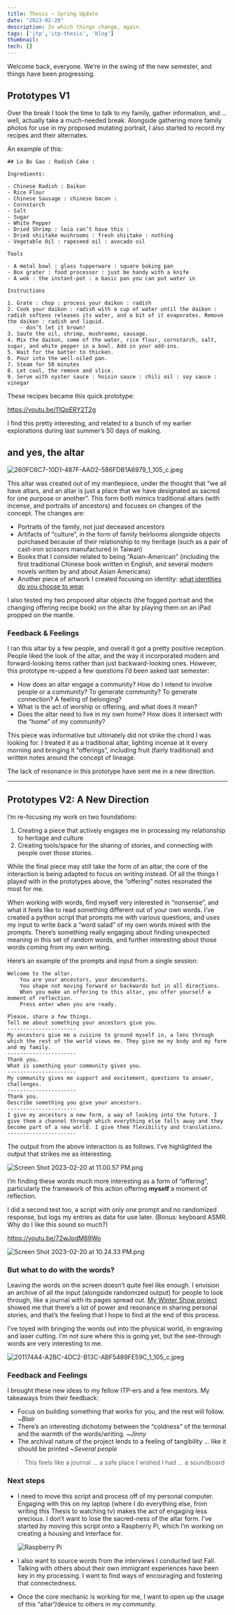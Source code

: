 ```yaml
---
title: Thesis ~ Spring Update
date: "2023-02-20"
description: In which things change, again.
tags: ['itp','itp-thesis', 'blog']
thumbnail:
tech: []
---
```

Welcome back, everyone. We’re in the swing of the new semester, and things have been progressing. 

## Prototypes V1

Over the break I took the time to talk to my family, gather information, and … well, actually take a much-needed break. Alongside gathering more family photos for use in my proposed mutating portrait, I also started to record my recipes and their alternates.

An example of this:

```
## Lo Bo Gao : Radish Cake :

Ingredients: 

- Chinese Radish : Daikon
- Rice Flour
- Chinese Sausage : chinese bacon :
- Cornstarch
- Salt
- Sugar
- White Pepper
- Dried Shrimp : leia can’t have this :
- Dried shiitake mushrooms : fresh shiitake : nothing
- Vegetable Oil : rapeseed oil : avocado oil

Tools

- A metal bowl : glass tupperware : square baking pan
- Box grater : food processor : just be handy with a knife
- A wok : the instant-pot : a basic pan you can put water in

Instructions

1. Grate : chop : process your daikon : radish 
2. Cook your daikon : radish with a cup of water until the daikon : radish softens releases its water, and a bit of it evaporates. Remove the daikon : radish and liquid.
    - don’t let it brown!
3. Saute the oil, shrimp, mushrooms, sausage.
4. Mix the daikon, some of the water, rice flour, cornstarch, salt, sugar, and white pepper in a bowl. Add in your add-ins.
5. Wait for the batter to thicken.
6. Pour into the well-oiled pan.
7. Steam for 50 minutes 
8. Let cool, the remove and slice.
9. Serve with oyster sauce : hoisin sauce : chili oil : soy sauce : vinegar
```

These recipes became this quick prototype:

https://youtu.be/11QpERY2T2g

I find this pretty interesting, and related to a bunch of my earlier explorations during last summer’s 50 days of making.

## and yes, the altar

![260FC6C7-10D1-487F-AAD2-586FDB1A6979_1_105_c.jpeg](./260FC6C7-10D1-487F-AAD2-586FDB1A6979_1_105_c.jpeg)

This altar was created out of my mantlepiece, under the thought that “we all have altars, and an altar is just a place that we have designated as sacred for one purpose or another”. This form both mimics traditional altars (with incense, and portraits of ancestors) and focuses on changes of the concept. The changes are:

- Portraits of the family, not just deceased ancestors
- Artifacts of “culture”, in the form of family heirlooms alongside objects purchased because of their relationship to my heritage (such as a pair of cast-iron scissors manufactured in Taiwan)
- Books that I consider related to being “Asian-American” (including the first traditional Chinese book written in English, and several modern novels written by and about Asian Americans)
- Another piece of artwork I created focusing on identity: [what identities do you choose to wear](https://www.leiac.me/content/2022/2022-12-09_what-identities-do-you-wear/)

I also tested my two proposed altar objects (the fogged portrait and the changing offering recipe book) on the altar by playing them on an iPad propped on the mantle.

### Feedback & Feelings

I ran this altar by a few people, and overall it got a pretty positive reception. People liked the look of the altar, and the way it incorporated modern and forward-looking items rather than just backward-looking ones. However, this prototype re-upped a few questions I’d been asked last semester: 

- How does an altar engage a community? How do I intend to involve people or a community? To generate community? To generate connection? A feeling of belonging?
- What is the act of worship or offering, and what does it mean?
- Does the altar need to live in my own home? How does it intersect with the “home” of my community?

This piece was informative but ultimately did not strike the chord I was looking for. I treated it as a traditional altar, lighting incense at it every morning and bringing it “offerings”, including fruit (fairly traditional) and written notes around the concept of lineage. 

The lack of resonance in this prototype have sent me in a new direction. 

---

## Prototypes V2: A New Direction

I’m re-focusing my work on two foundations:

1. Creating a piece that actively engages me in processing my relationship to heritage and culture 
2. Creating tools/space for the sharing of stories, and connecting with people over those stories.

While the final piece may still take the form of an altar, the core of the interaction is being adapted to focus on writing instead. Of all the things I played with in the prototypes above, the “offering” notes resonated the most for me. 

When working with words, find myself very interested in “nonsense”, and what it feels like to read something different out of your own words. I’ve created a python script that prompts me with various questions, and uses my input to write back a “word salad” of my own words mixed with the prompts. There’s something really engaging about finding unexpected meaning in this set of random words, and further interesting about those words coming from my own writing.

Here’s an example of the prompts and input from a single session:

```
Welcome to the altar.
    You are your ancestors, your descendants.
    You shape not moving forward or backwards but in all directions.
    When you make an offering to this altar, you offer yourself a moment of reflection.
    Press enter when you are ready.

Please, share a few things.
Tell me about something your ancestors give you.
----------------------
My ancestors give me a cuisine to ground myself in, a lens through which the rest of the world views me. They give me my body and my form and my family.
----------------------
Thank you.
What is something your community gives you.
----------------------
My community gives me support and excitement, questions to answer, challenges.
----------------------
Thank you.
Describe something you give your ancestors.
----------------------
I give my ancestors a new form, a way of looking into the future. I give them a channel through which everything else falls away and they become part of a new world. I give them flexibility and translations.
----------------------
```

The output from the above interaction is as follows. I’ve highlighted the output that strikes me as interesting.

![Screen Shot 2023-02-20 at 11.00.57 PM.png](./Screen_Shot_2023-02-20_at_11.00.57_PM.png)

I’m finding these words much more interesting as a form of “offering”, particularly the framework of this action offering ******myself****** a moment of reflection. 

I did a second test too, a script with only one prompt and no randomized response, but logs my entries as data for use later. (Bonus: keyboard ASMR. Why do I like this sound so much?)

https://youtu.be/72wJpdM89Wo

![Screen Shot 2023-02-20 at 10.24.33 PM.png](./Screen_Shot_2023-02-20_at_10.24.33_PM.png)

### But what to do with the words?

Leaving the words on the screen doesn’t quite feel like enough. I envision an archive of all the input (alongside randomized output) for people to look through, like a journal with its pages spread out. [My Winter Show project](https://www.leiac.me/content/2022/2022-12-17_what-i-can-remember/) showed me that there’s a lot of power and resonance in sharing personal stories, and that’s the feeling that I hope to find at the end of this process. 

 I’ve toyed with bringing the words out into the physical world, in engraving and laser cutting. I’m not sure where this is going yet, but the see-through words are very interesting to me.

![201174A4-A2BC-4DC2-B13C-ABF5489FE59C_1_105_c.jpeg](./201174A4-A2BC-4DC2-B13C-ABF5489FE59C_1_105_c.jpeg)

### Feedback and Feelings

I brought these new ideas to my fellow ITP-ers and a few mentors. My takeaways from their feedback:

- Focus on building something that works for you, and the rest will follow. ~*Blair*
- There’s an interesting dichotomy between the “coldness” of the terminal and the warmth of the words/writing. ~*Jinny*
- The archival nature of the project lends to a feeling of tangibility … like it should be printed ~*Several people*

> This feels like a journal … a safe place I wished I had … a soundboard

### Next steps

- I need to move this script and process off of my personal computer. Engaging with this on my laptop (where I do everything else, from writing this Thesis to watching tv) makes the act of engaging less precious. I don’t want to lose the sacred-ness of the altar form. I’ve started by moving this script onto a Raspberry Pi, which I’m working on creating a housing and interface for.
    
    ![Raspberry Pi](./IMG_9027.jpg)
    
- I also want to source words from the interviews I conducted last Fall. Talking with others about their own immigrant experiences have been key in my processing. I want to find ways of encouraging and fostering that connectedness.
- Once the core mechanic is working for me, I want to open up the usage of this “altar”/device to others in my community.